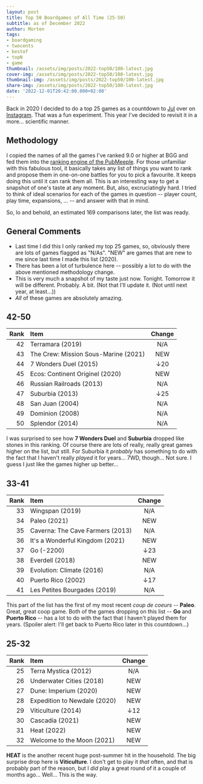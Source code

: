 ```yaml
---
layout: post
title: Top 50 Boardgames of All Time (25-50)
subtitle: as of December 2022
author: Morten
tags:
- boardgaming
- twocents
- bestof
- topN
- game
thumbnail: /assets/img/posts/2022-top50/100-latest.jpg
cover-img: /assets/img/posts/2022-top50/100-latest.jpg
thumbnail-img: /assets/img/posts/2022-top50/100-latest.jpg
share-img: /assets/img/posts/2022-top50/100-latest.jpg
date: '2022-12-01T20:42:00.000+02:00'
---
```


Back in 2020 I decided to do a top 25 games as a countdown to [Jul](https://no.wikipedia.org/wiki/Jule%C3%B8l) over on [Instagram](https://www.instagram.com/p/CId2t18hw-e/). That was a fun experiment. This year I've decided to revisit it in a more... scientific manner. 

## Methodology

I copied the names of all the games I've ranked 9.0 or higher at BGG and fed them into the [ranking engine of the PubMeeple](https://www.pubmeeple.com/ranking-engine). For those unfamiliar with this fabulous tool, it basically takes any list of things you want to rank and propose them in one-on-one battles for you to pick a favourite. It keeps doing this until it can rank them all. This is an interesting way to get a snapshot of one's taste at any moment. But, also, excruciatingly hard. I tried to think of ideal scenarios for each of the games in question -- player count, play time, expansions, ... -- and answer with that in mind.

So, lo and behold, an estimated 169 comparisons later, the list was ready.

## General Comments

- Last time I did this I only ranked my top 25 games, so, obviously there are lots of games flagged as "N/As". "NEW" are games that are new to me since last time I made this list (2020).
- There has been a lot of turbulence here -- possibly a lot to do with the above mentioned methodology change.
- This is very much a snapshot of my taste just now. Tonight. Tomorrow it will be different. Probably. A bit. (Not that I'll update it. (Not until next year, at least...))
- _All_ of these games are absolutely amazing.

## 42-50

| Rank  | Item | Change |
|---:|:---|:---:|
| 42 | Terramara (2019) | N/A |
| 43 | The Crew: Mission Sous-Marine (2021) | NEW |
| 44 | 7 Wonders Duel (2015) | ↓20 |
| 45 | Ecos: Continent Originel (2020) | NEW |
| 46 | Russian Railroads (2013) | N/A |
| 47 | Suburbia (2013) | ↓25 |
| 48 | San Juan (2004) | N/A |
| 49 | Dominion (2008) | N/A |
| 50 | Splendor (2014) | N/A |

I was surprised to see how **7 Wonders Duel** and **Suburbia** dropped like stones in this ranking. Of course there are lots of really, really great games higher on the list, but still. For Suburbia it _probably_ has something to do with the fact that I haven't really _played_ it for years... 7WD, though... Not sure. I guess I just like the games higher up better...

## 33-41

| Rank  | Item | Change |
|---:|:---|:---:|
| 33 | Wingspan (2019) | N/A |
| 34 | Paleo (2021) | NEW |
| 35 | Caverna: The Cave Farmers (2013) | N/A |
| 36 | It's a Wonderful Kingdom (2021) | NEW |
| 37 | Go (-2200) | ↓23 |
| 38 | Everdell (2018) | NEW |
| 39 | Evolution: Climate (2016) | N/A |
| 40 | Puerto Rico (2002) | ↓17 |
| 41 | Les Petites Bourgades (2019) | N/A |

This part of the list has the first of my most recent _coup de coeurs_ -- **Paleo**. Great, great coop game. Both of the games dropping on this list -- **Go** and **Puerto Rico** -- has a lot to do with the fact that I haven't played them for years. (Spoiler alert: I'll get back to Puerto Rico later in this countdown...)

## 25-32

| Rank  | Item | Change |
|---:|:---|:---:|
| 25 | Terra Mystica (2012) | N/A |
| 26 | Underwater Cities (2018) | NEW |
| 27 | Dune: Imperium (2020) | NEW |
| 28 | Expedition to Newdale (2020) | NEW |
| 29 | Viticulture (2014) | ↓12 |
| 30 | Cascadia (2021) | NEW |
| 31 | Heat (2022) | NEW |
| 32 | Welcome to the Moon (2021) | NEW |

**HEAT** is the another recent huge post-summer hit in the household. The big surprise drop here is **Viticulture**. I don't get to play it _that_ often, and that is probably part of the reason, but I _did_ play a great round of it a couple of months ago... Well... This is the way.